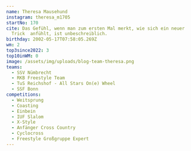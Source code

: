 ```yaml
---
name: Theresa Mausehund
instagram: theresa_m1705
startNo: 170
cite: Das Gefühl, wenn man zum ersten Mal merkt, wie sich ein neuer
  Trick  anfühlt, ist unbeschreiblich.
birthday: 2002-05-17T07:58:05.269Z
wm: 2
top3since2022: 3
top10inWM: 0
image: /assets/img/uploads/blog-team-theresa.png
teams:
  - SSV Nümbrecht
  - RKB Freestyle Team
  - TuS Reichshof - All Stars On(e) Wheel
  - SSF Bonn
competitions:
  - Weitsprung
  - Coasting
  - Einbein
  - IUF Slalom
  - X-Style
  - Anfänger Cross Country
  - Cyclocross
  - Freestyle Großgruppe Expert
---
```

